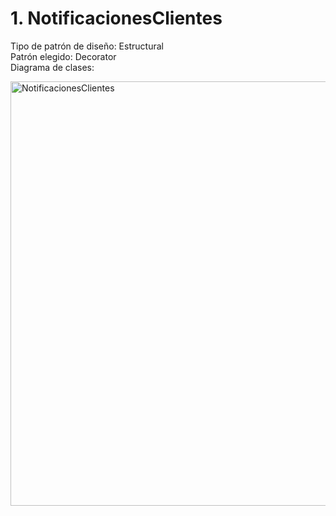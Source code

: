 # 1. NotificacionesClientes

Tipo de patrón de diseño: Estructural <br>
Patrón elegido: Decorator <br>
Diagrama de clases: <br>

<img width="911" height="679" alt="NotificacionesClientes" src="https://github.com/user-attachments/assets/81365738-7551-41aa-ada4-eec31cdfead4" />
